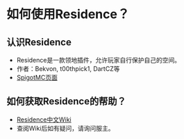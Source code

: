 # 如何使用Residence？

## 认识Residence
- Residence是一款领地插件，允许玩家自行保护自己的空间。
- 作者：Bekvon, t00thpick1, DartCZ等
- [SpigotMC页面](https://www.spigotmc.org/resources/residence-1-7-10-up-to-1-15.11480/)

## 如何获取Residence的帮助？
- [Residence中文Wiki](https://github.com/bluesadi/ResidenceChineseTutorial/wiki)
- 查阅Wiki后如有疑问，请询问服主。
